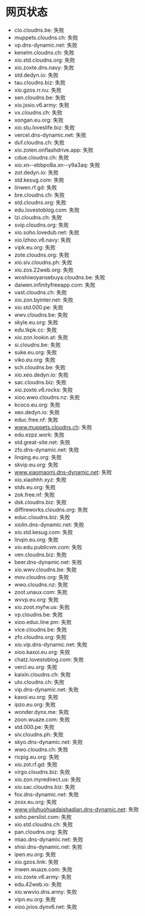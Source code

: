 # 网页状态
- clo.cloudns.be: 失败
- muppets.cloudns.ch: 失败
- vp.dns-dynamic.net: 失败
- kenelm.cloudns.ch: 失败
- xio.std.cloudns.org: 失败
- xio.zoxte.dns.navy: 失败
- std.dedyn.io: 失败
- tau.cloudns.biz: 失败
- xio.gzos.rr.nu: 失败
- sen.cloudns.be: 失败
- xio.jxsio.v6.army: 失败
- vx.cloudns.ch: 失败
- xongan.eu.org: 失败
- xio.stu.loveslife.biz: 失败
- vercel.dns-dynamic.net: 失败
- duf.cloudns.ch: 失败
- xio.zoten.onflashdrive.app: 失败
- cdue.cloudns.ch: 失败
- xio.xn--ebbpo8a.xn--y9a3aq: 失败
- zot.dedyn.io: 失败
- std.kesug.com: 失败
- linwen.rf.gd: 失败
- bre.cloudns.ch: 失败
- std.cloudns.org: 失败
- edu.lovestoblog.com: 失败
- lzi.cloudns.ch: 失败
- svip.cloudns.org: 失败
- xio.soho.lovedub.net: 失败
- xio.lzhoo.v6.navy: 失败
- vipk.eu.org: 失败
- zote.cloudns.org: 失败
- xio.siv.cloudns.ph: 失败
- xio.zos.22web.org: 失败
- woshiwoyansebuya.cloudns.be: 失败
- daiwen.infinityfreeapp.com: 失败
- vast.cloudns.ch: 失败
- xio.zon.byinter.net: 失败
- xio.std.000.pe: 失败
- wwv.cloudns.be: 失败
- skyle.eu.org: 失败
- edu.tkpk.cc: 失败
- xio.zon.lookin.at: 失败
- si.cloudns.be: 失败
- suke.eu.org: 失败
- viko.eu.org: 失败
- sch.cloudns.be: 失败
- xio.xeo.dedyn.io: 失败
- sac.cloudns.biz: 失败
- xio.zoxte.v6.rocks: 失败
- xioo.wwo.cloudns.nz: 失败
- kcoco.eu.org: 失败
- xeo.dedyn.io: 失败
- educ.free.nf: 失败
- www.muppets.cloudns.ch: 失败
- edu.ezpz.work: 失败
- std.great-site.net: 失败
- zfo.dns-dynamic.net: 失败
- linqing.eu.org: 失败
- skvip.eu.org: 失败
- www.xiaomaomi.dns-dynamic.net: 失败
- xio.xiaohhh.xyz: 失败
- stds.eu.org: 失败
- zok.free.nf: 失败
- dsk.cloudns.biz: 失败
- diffireworks.cloudns.org: 失败
- educ.cloudns.biz: 失败
- xiolin.dns-dynamic.net: 失败
- xio.std.kesug.com: 失败
- linqin.eu.org: 失败
- xio.edu.publicvm.com: 失败
- ven.cloudns.biz: 失败
- beer.dns-dynamic.net: 失败
- xio.wwv.cloudns.be: 失败
- mov.cloudns.org: 失败
- wwo.cloudns.nz: 失败
- zoot.unaux.com: 失败
- wvvp.eu.org: 失败
- xio.zoot.myfw.us: 失败
- vp.cloudns.be: 失败
- xioo.educ.line.pm: 失败
- vice.cloudns.be: 失败
- zfo.cloudns.org: 失败
- xio.vip.dns-dynamic.net: 失败
- xioo.kaxoi.eu.org: 失败
- chatz.lovestoblog.com: 失败
- vercl.eu.org: 失败
- kaixin.cloudns.ch: 失败
- uto.cloudns.ch: 失败
- vip.dns-dynamic.net: 失败
- kaxoi.eu.org: 失败
- ipzo.eu.org: 失败
- wonder.dynx.me: 失败
- zoon.wuaze.com: 失败
- std.000.pe: 失败
- siv.cloudns.ph: 失败
- skyo.dns-dynamic.net: 失败
- wwo.cloudns.ch: 失败
- ricpig.eu.org: 失败
- xio.zot.rf.gd: 失败
- virgo.cloudns.biz: 失败
- xio.zon.myredirect.us: 失败
- xio.sac.cloudns.biz: 失败
- fox.dns-dynamic.net: 失败
- zosx.eu.org: 失败
- www.yiluhuohuadaishadian.dns-dynamic.net: 失败
- soho.perslist.com: 失败
- xio.std.cloudns.ch: 失败
- pan.cloudns.org: 失败
- miao.dns-dynamic.net: 失败
- shisi.dns-dynamic.net: 失败
- ipen.eu.org: 失败
- xio.gzos.link: 失败
- inwen.wuaze.com: 失败
- xio.zoxte.v6.army: 失败
- edu.42web.io: 失败
- xio.wwvio.dns.army: 失败
- vipn.eu.org: 失败
- xioo.jxios.dynv6.net: 失败
